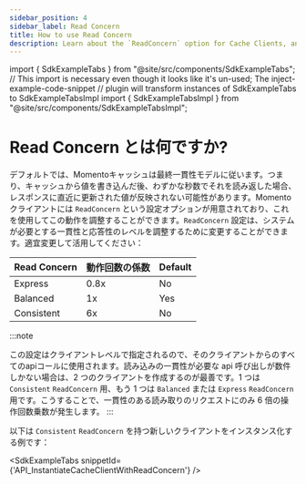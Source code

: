 ```yaml
---
sidebar_position: 4
sidebar_label: Read Concern
title: How to use Read Concern
description: Learn about the `ReadConcern` option for Cache Clients, and how it can be used to guarantee consistency and save costs
---
```


import { SdkExampleTabs } from "@site/src/components/SdkExampleTabs";
// This import is necessary even though it looks like it's un-used; The inject-example-code-snippet
// plugin will transform instances of SdkExampleTabs to SdkExampleTabsImpl
import { SdkExampleTabsImpl } from "@site/src/components/SdkExampleTabsImpl";

# Read Concern とは何ですか?

デフォルトでは、Momentoキャッシュは最終一貫性モデルに従います。つまり、キャッシュから値を書き込んだ後、わずかな秒数でそれを読み返した場合、 レスポンスに直近に更新された値が反映されない可能性があります。Momento クライアントには `ReadConcern` という設定オプションが用意されており、これを使用してこの動作を調整することができます。`ReadConcern` 設定は、システムが必要とする一貫性と応答性のレベルを調整するために変更することができます。適宜変更して活用してください：


| Read Concern | 動作回数の係数          | Default |
|--------------|-----------------|---------|
| Express      | 0.8x            | No      |
| Balanced     | 1x              | Yes     |
| Consistent   | 6x              | No      |

:::note

この設定はクライアントレベルで指定されるので、そのクライアントからのすべてのapiコールに使用されます。読み込みの一貫性が必要な api 呼び出しが数件しかない場合は、2 つのクライアントを作成するのが最善です。1 つは `Consistent` `ReadConcern` 用、もう 1 つは `Balanced` または `Express` `ReadConcern` 用です。こうすることで、一貫性のある読み取りのリクエストにのみ 6 倍の操作回数乗数が発生します。
:::

以下は `Consistent` `ReadConcern` を持つ新しいクライアントをインスタンス化する例です：

<SdkExampleTabs snippetId={'API_InstantiateCacheClientWithReadConcern'} />
